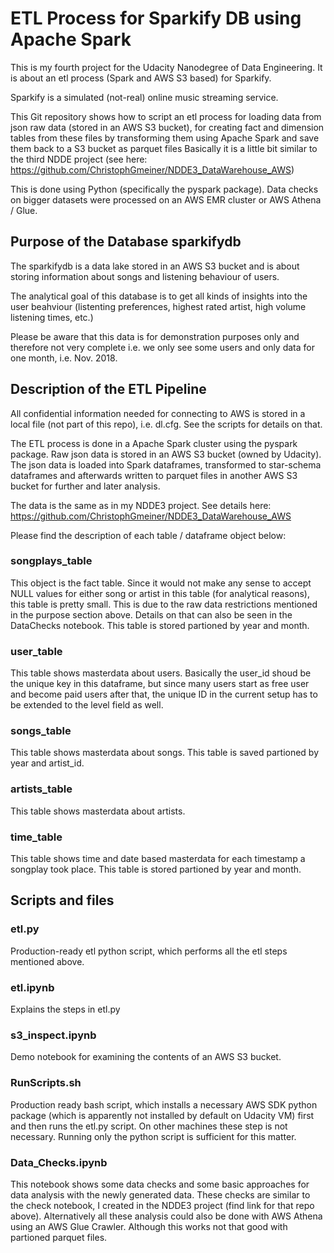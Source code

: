 # ETL Process for Sparkify DB using Apache Spark

This is my fourth project for the Udacity Nanodegree of Data Engineering. It is about an etl process (Spark and AWS S3 based) for Sparkify.

Sparkify is a simulated (not-real) online music streaming service.

This Git repository shows how to script an etl process for loading data from json raw data (stored in an AWS S3 bucket), for creating fact and dimension tables from these files by transforming them using Apache Spark and save them back to a S3 bucket as parquet files Basically it is a little bit similar to the third NDDE project (see here: https://github.com/ChristophGmeiner/NDDE3_DataWarehouse_AWS)

This is done using Python (specifically the pyspark package). Data checks on bigger datasets were processed on an AWS EMR cluster or AWS Athena / Glue.

## Purpose of the Database sparkifydb

The sparkifydb is a data lake stored in an AWS S3 bucket and is about storing information about songs and listening behaviour of users.

The analytical goal of this database is to get all kinds of insights into the user beahviour (listenting preferences, highest rated artist, high volume listening times, etc.)

Please be aware that this data is for demonstration purposes only and therefore not very complete i.e. we only see some users and only data for one month, i.e. Nov. 2018.

## Description of the ETL Pipeline

All confidential information needed for connecting to AWS is stored in a local file (not part of this repo), i.e. dl.cfg. See the scripts for details on that.

The ETL process is done in a Apache Spark cluster using the pyspark package. Raw json data is stored in an AWS S3 bucket (owned by Udacity). The json data is loaded into Spark dataframes, transformed to star-schema dataframes and afterwards written to parquet files in another AWS S3 bucket for further and later analysis.

The data is the same as in my NDDE3 project. See details here: https://github.com/ChristophGmeiner/NDDE3_DataWarehouse_AWS

Please find the description of each table / dataframe object below:

### songplays_table
This object is the fact table. Since it would not make any sense to accept NULL values for either song or artist in this table (for analytical reasons), this table is pretty small. This is due to the raw data restrictions mentioned in the purpose section above. Details on that can also be seen in the DataChecks notebook.
This table is stored partioned by year and month.

### user_table
This table shows masterdata about users. Basically the user_id shoud be the unique key in this dataframe, but since many users start as free user and become paid users after that, the unique ID in the current setup has to be extended to the level field as well.

### songs_table
This table shows masterdata about songs. This table is saved partioned by year and artist_id.

### artists_table
This table shows masterdata about artists. 

### time_table
This table shows time and date based masterdata for each timestamp a songplay took place. This table is stored partioned by year and month.


## Scripts and files

### etl.py
Production-ready etl python script, which performs all the etl steps mentioned above.

### etl.ipynb
Explains the steps in etl.py

### s3_inspect.ipynb
Demo notebook for examining the contents of an AWS S3 bucket.

### RunScripts.sh
Production ready bash script, which installs a necessary AWS SDK python package (which is apparently not installed by default on Udacity VM) first and then runs the etl.py script.
On other machines these step is not necessary. Running only the python script is sufficient for this matter.

### Data_Checks.ipynb
This notebook shows some data checks and some basic approaches for data analysis with the newly generated data. These checks are similar to the check notebook, I created in the NDDE3 project (find link for that repo above). 
Alternatively all these analysis could also be done with AWS Athena using an AWS Glue Crawler. Although this works not that good with partioned parquet files.